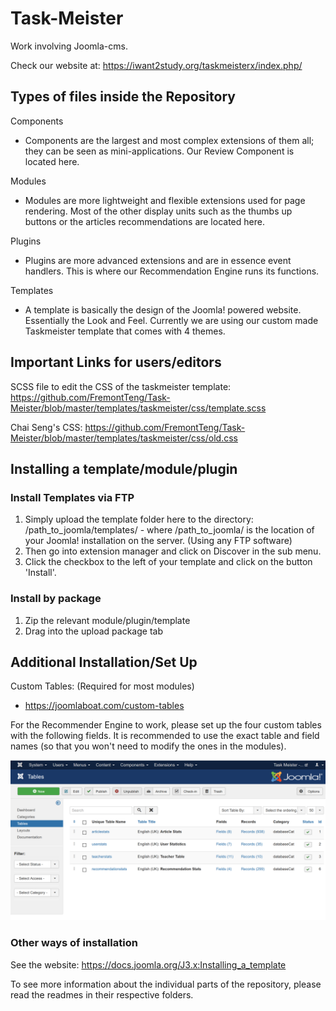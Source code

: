 # Task-Meister
Work involving Joomla-cms.

Check our website at: https://iwant2study.org/taskmeisterx/index.php/

## Types of files inside the Repository
Components 
- Components are the largest and most complex extensions of them all; they can be seen as mini-applications. Our Review Component is located here.

Modules
- Modules are more lightweight and flexible extensions used for page rendering. Most of the other display units such as the thumbs up buttons or the articles recommendations are located here.

Plugins
- Plugins are more advanced extensions and are in essence event handlers. This is where our Recommendation Engine runs its functions.

Templates
- A template is basically the design of the Joomla! powered website. Essentially the Look and Feel. Currently we are using our custom made Taskmeister template that comes with 4 themes. 

## Important Links for users/editors
SCSS file to edit the CSS of the taskmeister template:
https://github.com/FremontTeng/Task-Meister/blob/master/templates/taskmeister/css/template.scss

Chai Seng's CSS:
https://github.com/FremontTeng/Task-Meister/blob/master/templates/taskmeister/css/old.css

## Installing a template/module/plugin
### Install Templates via FTP
1. Simply upload the template folder here to the directory: /path_to_joomla/templates/ - where /path_to_joomla/ is the location of your Joomla! installation on the server. (Using any FTP software)
2. Then go into extension manager and click on Discover in the sub menu.
3. Click the checkbox to the left of your template and click on the button 'Install'.

### Install by package
1. Zip the relevant module/plugin/template
2. Drag into the upload package tab

## Additional Installation/Set Up
Custom Tables: (Required for most modules)
- https://joomlaboat.com/custom-tables 

For the Recommender Engine to work, please set up the four custom tables with the following fields. It is recommended to use the exact table and field names (so that you won't need to modify the ones in the modules).

![Image of the 4 Custom Tables](images/CustomTables.png)

### Other ways of installation
See the website: https://docs.joomla.org/J3.x:Installing_a_template

To see more information about the individual parts of the repository, please read the readmes in their respective folders.